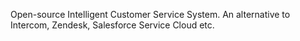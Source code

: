 Open-source Intelligent Customer Service System. An alternative to Intercom, Zendesk, Salesforce Service Cloud etc.


